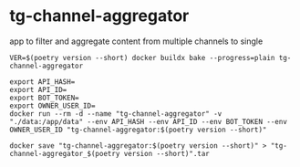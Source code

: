 # tg-channel-aggregator

app to filter and aggregate content from multiple channels to single

```shell
VER=$(poetry version --short) docker buildx bake --progress=plain tg-channel-aggregator
```
```shell
export API_HASH=
export API_ID=
export BOT_TOKEN=
export OWNER_USER_ID=
docker run --rm -d --name "tg-channel-aggregator" -v "./data:/app/data" --env API_HASH --env API_ID --env BOT_TOKEN --env OWNER_USER_ID "tg-channel-aggregator:$(poetry version --short)"
```
```shell
docker save "tg-channel-aggregator:$(poetry version --short)" > "tg-channel-aggregator_$(poetry version --short)".tar
```
